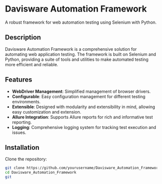 # Davisware Automation Framework

A robust framework for web automation testing using Selenium with Python.

## Description

Davisware Automation Framework is a comprehensive solution for automating web application testing. The framework is built on Selenium and Python, providing a suite of tools and utilities to make automated testing more efficient and reliable.

## Features

- **WebDriver Management**: Simplified management of browser drivers.
- **Configurable**: Easy configuration management for different testing environments.
- **Extensible**: Designed with modularity and extensibility in mind, allowing easy customization and extension.
- **Allure Integration**: Supports Allure reports for rich and informative test reporting.
- **Logging**: Comprehensive logging system for tracking test execution and issues.

## Installation

Clone the repository:

```bash
git clone https://github.com/yourusername/Davisware_Automation_Framework.git
cd Davisware_Automation_Framework
git
